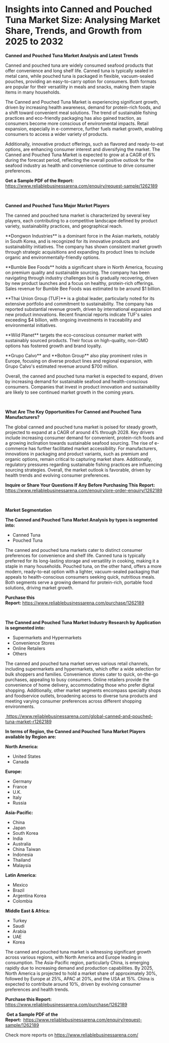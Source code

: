 <p><h1>Insights into Canned and Pouched Tuna Market Size: Analysing Market Share, Trends, and Growth from 2025 to 2032</h1></p><p><strong>Canned and Pouched Tuna Market Analysis and Latest Trends</strong></p>
<p><p>Canned and pouched tuna are widely consumed seafood products that offer convenience and long shelf life. Canned tuna is typically sealed in metal cans, while pouched tuna is packaged in flexible, vacuum-sealed pouches, providing an easy-to-carry option for consumers. Both formats are popular for their versatility in meals and snacks, making them staple items in many households.</p><p>The Canned and Pouched Tuna Market is experiencing significant growth, driven by increasing health awareness, demand for protein-rich foods, and a shift toward convenient meal solutions. The trend of sustainable fishing practices and eco-friendly packaging has also gained traction, as consumers become more conscious of environmental impacts. Retail expansion, especially in e-commerce, further fuels market growth, enabling consumers to access a wider variety of products.</p><p>Additionally, innovative product offerings, such as flavored and ready-to-eat options, are enhancing consumer interest and diversifying the market. The Canned and Pouched Tuna Market is expected to grow at a CAGR of 6% during the forecast period, reflecting the overall positive outlook for the seafood industry as health and convenience continue to drive consumer preferences.</p></p>
<p><strong>Get a Sample PDF of the Report:&nbsp;</strong> <a href="https://www.reliablebusinessarena.com/enquiry/request-sample/1262189?utm_campaign=3173&utm_medium=2&utm_source=Github&utm_content=ia&utm_term=07042025&utm_id=canned-and-pouched-tuna">https://www.reliablebusinessarena.com/enquiry/request-sample/1262189</a></p>
<p>&nbsp;</p>
<p><strong>Canned and Pouched Tuna Major Market Players</strong></p>
<p><p>The canned and pouched tuna market is characterized by several key players, each contributing to a competitive landscape defined by product variety, sustainability practices, and geographical reach. </p><p>**Dongwon Industries** is a dominant force in the Asian markets, notably in South Korea, and is recognized for its innovative products and sustainability initiatives. The company has shown consistent market growth through strategic acquisitions and expanding its product lines to include organic and environmentally-friendly options.</p><p>**Bumble Bee Foods** holds a significant share in North America, focusing on premium quality and sustainable sourcing. The company has been navigating through industry challenges but is gradually recovering, driven by new product launches and a focus on healthy, protein-rich offerings. Sales revenue for Bumble Bee Foods was estimated to be around $1 billion.</p><p>**Thai Union Group (TUF)** is a global leader, particularly noted for its extensive portfolio and commitment to sustainability. The company has reported substantial revenue growth, driven by international expansion and new product innovations. Recent financial reports indicate TUF's sales exceeding $4 billion, with ongoing investments in traceability and environmental initiatives.</p><p>**Wild Planet** targets the eco-conscious consumer market with sustainably sourced products. Their focus on high-quality, non-GMO options has fostered growth and brand loyalty. </p><p>**Grupo Calvo** and **Bolton Group** also play prominent roles in Europe, focusing on diverse product lines and regional expansion, with Grupo Calvo's estimated revenue around $700 million.</p><p>Overall, the canned and pouched tuna market is expected to expand, driven by increasing demand for sustainable seafood and health-conscious consumers. Companies that invest in product innovation and sustainability are likely to see continued market growth in the coming years.</p></p>
<p>&nbsp;</p>
<p><strong>What Are The Key Opportunities For Canned and Pouched Tuna Manufacturers?</strong></p>
<p><p>The global canned and pouched tuna market is poised for steady growth, projected to expand at a CAGR of around 4% through 2028. Key drivers include increasing consumer demand for convenient, protein-rich foods and a growing inclination towards sustainable seafood sourcing. The rise of e-commerce has further facilitated market accessibility. For manufacturers, innovations in packaging and product variants, such as premium and organic options, remain critical to capturing market share. Additionally, regulatory pressures regarding sustainable fishing practices are influencing sourcing strategies. Overall, the market outlook is favorable, driven by health trends and evolving consumer preferences.</p></p>
<p><strong>Inquire or Share Your Questions If Any Before Purchasing This Report:</strong> <a href="https://www.reliablebusinessarena.com/enquiry/pre-order-enquiry/1262189?utm_campaign=3173&utm_medium=2&utm_source=Github&utm_content=ia&utm_term=07042025&utm_id=canned-and-pouched-tuna">https://www.reliablebusinessarena.com/enquiry/pre-order-enquiry/1262189</a></p>
<p>&nbsp;</p>
<p><strong>Market Segmentation</strong></p>
<p><strong>The Canned and Pouched Tuna Market Analysis by types is segmented into:</strong></p>
<p><ul><li>Canned Tuna</li><li>Pouched Tuna</li></ul></p>
<p><p>The canned and pouched tuna markets cater to distinct consumer preferences for convenience and shelf life. Canned tuna is typically preferred for its long-lasting storage and versatility in cooking, making it a staple in many households. Pouched tuna, on the other hand, offers a more modern, ready-to-eat option with a lighter, vacuum-sealed packaging that appeals to health-conscious consumers seeking quick, nutritious meals. Both segments serve a growing demand for protein-rich, portable food solutions, driving market growth.</p></p>
<p><strong>Purchase this Report:&nbsp;</strong><a href="https://www.reliablebusinessarena.com/purchase/1262189?utm_campaign=3173&utm_medium=2&utm_source=Github&utm_content=ia&utm_term=07042025&utm_id=canned-and-pouched-tuna">https://www.reliablebusinessarena.com/purchase/1262189</a></p>
<p>&nbsp;</p>
<p><strong>The Canned and Pouched Tuna Market Industry Research by Application is segmented into:</strong></p>
<p><ul><li>Supermarkets and Hypermarkets</li><li>Convenience Stores</li><li>Online Retailers</li><li>Others</li></ul></p>
<p><p>The canned and pouched tuna market serves various retail channels, including supermarkets and hypermarkets, which offer a wide selection for bulk shoppers and families. Convenience stores cater to quick, on-the-go purchases, appealing to busy consumers. Online retailers provide the convenience of home delivery, accommodating those who prefer digital shopping. Additionally, other market segments encompass specialty shops and foodservice outlets, broadening access to diverse tuna products and meeting varying consumer preferences across different shopping environments.</p></p>
<p><a href="https://www.reliablebusinessarena.com/global-canned-and-pouched-tuna-market-r1262189?utm_campaign=3173&utm_medium=2&utm_source=Github&utm_content=ia&utm_term=07042025&utm_id=canned-and-pouched-tuna">&nbsp;https://www.reliablebusinessarena.com/global-canned-and-pouched-tuna-market-r1262189</a></p>
<p><strong>In terms of Region, the Canned and Pouched Tuna Market Players available by Region are:</strong></p>
<p>
    <p> <strong> North America: </strong>
        <ul>
            <li>United States</li>
            <li>Canada</li>
        </ul>
        </p> 
    <p> <strong> Europe: </strong>
        <ul>
            <li>Germany</li>
            <li>France</li>
            <li>U.K.</li>
            <li>Italy</li>
            <li>Russia</li>
        </ul>
        </p> 
    <p> <strong> Asia-Pacific: </strong>
        <ul>
            <li>China</li>
            <li>Japan</li>
            <li>South Korea</li>
            <li>India</li>
            <li>Australia</li>
            <li>China Taiwan</li>
            <li>Indonesia</li>
            <li>Thailand</li>
            <li>Malaysia</li>
        </ul>
        </p> 
    <p> <strong> Latin America: </strong>
        <ul>
            <li>Mexico</li>
            <li>Brazil</li>
            <li>Argentina Korea</li>
            <li>Colombia</li>
        </ul>
        </p> 
    <p> <strong> Middle East & Africa: </strong>
        <ul>
            <li>Turkey</li>
            <li>Saudi</li>
            <li>Arabia</li>
            <li>UAE</li>
            <li>Korea</li>
        </ul>
    </p>
    </p>
<p><p>The canned and pouched tuna market is witnessing significant growth across various regions, with North America and Europe leading in consumption. The Asia-Pacific region, particularly China, is emerging rapidly due to increasing demand and production capabilities. By 2025, North America is projected to hold a market share of approximately 30%, followed by Europe at 25%, APAC at 20%, and the USA at 15%. China is expected to contribute around 10%, driven by evolving consumer preferences and health trends.</p></p>
<p><strong>Purchase this Report: </strong><a href="https://www.reliablebusinessarena.com/purchase/1262189?utm_campaign=3173&utm_medium=2&utm_source=Github&utm_content=ia&utm_term=07042025&utm_id=canned-and-pouched-tuna">https://www.reliablebusinessarena.com/purchase/1262189</a></p>
<p>&nbsp;<strong>Get a Sample PDF of the Report:&nbsp;&nbsp;</strong><a href="https://www.reliablebusinessarena.com/enquiry/request-sample/1262189?utm_campaign=3173&utm_medium=2&utm_source=Github&utm_content=ia&utm_term=07042025&utm_id=canned-and-pouched-tuna">https://www.reliablebusinessarena.com/enquiry/request-sample/1262189</a></p>
<p><strong></strong></p>
<p>Check more reports on <a href="https://www.reliablebusinessarena.com/?utm_campaign=3173&utm_medium=2&utm_source=Github&utm_content=ia&utm_term=07042025&utm_id=canned-and-pouched-tuna">https://www.reliablebusinessarena.com/</a></p>